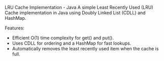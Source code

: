 LRU Cache Implementation - Java
A simple Least Recently Used (LRU) Cache implementation in Java using Doubly Linked List (CDLL) and HashMap.

Features:
* Efficient O(1) time complexity for get() and put().
* Uses CDLL for ordering and a HashMap for fast lookups.
* Automatically removes the least recently used item when the cache is full.
